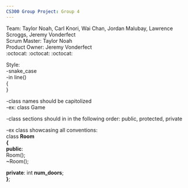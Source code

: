 ```yaml
---
CS300 Group Project: Group 4
---
```


Team: Taylor Noah, Carl Knori, Wai Chan, Jordan Malubay, Lawrence Scroggs, Jeremy Vonderfect  
Scrum Master: Taylor Noah  
Product Owner: Jeremy Vonderfect  
:octocat: :octocat: :octocat:

Style:  
-snake_case  
-in line()  
{  
}  

-class names should be capitolized  
-ex: class Game  

-class sections should in in the following order: public, protected, private


-ex class showcasing all conventions:  
class **Room**  
**{**  
  **public**:  
     Room();   
     ~Room();  
     
  **private**:
     int **num_doors**;  
**}**;
